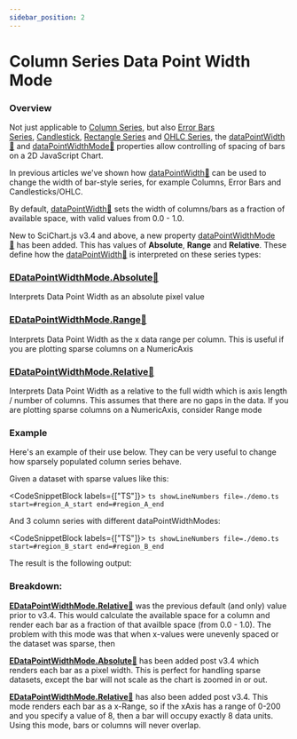 ```yaml
---
sidebar_position: 2
---
```


# Column Series Data Point Width Mode

### Overview

Not just applicable to [Column Series](/2d-charts/chart-types/fast-column-renderable-series/column-series-type), but also [Error Bars Series](/2d-charts/chart-types/fast-error-bars-renderable-series), [Candlestick](/2d-charts/chart-types/fast-candlestick-renderable-series), [Rectangle Series](/2d-charts/chart-types/fast-rectangle-renderable-series) and [OHLC Series](/2d-charts/chart-types/fast-ohlc-renderable-series), the [dataPointWidth:blue_book:](https://www.scichart.com/documentation/js/current/typedoc/classes/fastcolumnrenderableseries.html#datapointwidth) and [dataPointWidthMode:blue_book:](https://www.scichart.com/documentation/js/current/typedoc/classes/fastcolumnrenderableseries.html#datapointwidthmode) properties allow controlling of spacing of bars on a 2D JavaScript Chart.

In previous articles we've shown how [dataPointWidth:blue_book:](https://www.scichart.com/documentation/js/current/typedoc/classes/fastcolumnrenderableseries.html#datapointwidth) can be used to change the width of bar-style series, for example Columns, Error Bars and Candlesticks/OHLC.

By default, [dataPointWidth:blue_book:](https://www.scichart.com/documentation/js/current/typedoc/classes/fastcolumnrenderableseries.html#datapointwidth) sets the width of columns/bars as a fraction of available space, with valid values from 0.0 - 1.0.

New to SciChart.js v3.4 and above, a new property [dataPointWidthMode:blue_book:](https://www.scichart.com/documentation/js/current/typedoc/classes/fastcolumnrenderableseries.html#datapointwidthmode) has been added. This has values of **Absolute**, **Range** and **Relative**. These define how the [dataPointWidth:blue_book:](https://www.scichart.com/documentation/js/current/typedoc/classes/fastcolumnrenderableseries.html#datapointwidth) is interpreted on these series types:

### [EDataPointWidthMode.Absolute:blue_book:](https://www.scichart.com/documentation/js/current/typedoc/enums/edatapointwidthmode.html)

Interprets Data Point Width as an absolute pixel value

### [EDataPointWidthMode.Range:blue_book:](https://www.scichart.com/documentation/js/current/typedoc/enums/edatapointwidthmode.html)

Interprets Data Point Width as the x data range per column. This is useful if you are plotting sparse columns on a NumericAxis

### [EDataPointWidthMode.Relative:blue_book:](https://www.scichart.com/documentation/js/current/typedoc/enums/edatapointwidthmode.html)

Interprets Data Point Width as a relative to the full width which is axis length / number of columns. This assumes that there are no gaps in the data. If you are plotting sparse columns on a NumericAxis, consider Range mode

### Example

Here's an example of their use below. They can be very useful to change how sparsely populated column series behave.

Given a dataset with sparse values like this:

<CodeSnippetBlock labels={["TS"]}>
    ```ts showLineNumbers file=./demo.ts start=#region_A_start end=#region_A_end
    ```
</CodeSnippetBlock>

And 3 column series with different dataPointWidthModes:

<CodeSnippetBlock labels={["TS"]}>
    ```ts showLineNumbers file=./demo.ts start=#region_B_start end=#region_B_end
    ```
</CodeSnippetBlock>

The result is the following output:

<LiveDocSnippet name="./demo" />

### Breakdown:

[**EDataPointWidthMode.Relative**:blue_book:](https://www.scichart.com/documentation/js/current/typedoc/enums/edatapointwidthmode.html) was the previous default (and only) value prior to v3.4. This would calculate the available space for a column and render each bar as a fraction of that availble space (from 0.0 - 1.0). The problem with this mode was that when x-values were unevenly spaced or the dataset was sparse, then

[**EDataPointWidthMode.Absolute**:blue_book:](https://www.scichart.com/documentation/js/current/typedoc/enums/edatapointwidthmode.html) has been added post v3.4 which renders each bar as a pixel width. This is perfect for handling sparse datasets, except the bar will not scale as the chart is zoomed in or out.

[**EDataPointWidthMode.Relative**:blue_book:](https://www.scichart.com/documentation/js/current/typedoc/enums/edatapointwidthmode.html) has also been added post v3.4. This mode renders each bar as a x-Range, so if the xAxis has a range of 0-200 and you specify a value of 8, then a bar will occupy exactly 8 data units. Using this mode, bars or columns will never overlap.
